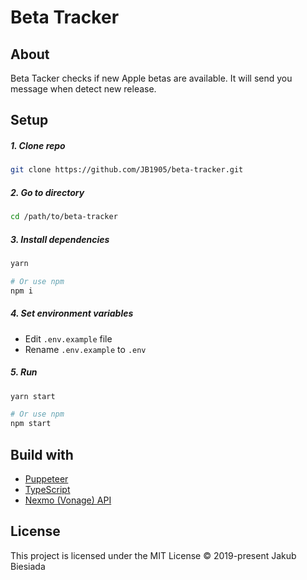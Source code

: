 # Beta Tracker

## About

Beta Tacker checks if new Apple betas are available. It will send you message when detect new release.

## Setup

##### 1. Clone repo

```sh
git clone https://github.com/JB1905/beta-tracker.git
```

##### 2. Go to directory

```sh
cd /path/to/beta-tracker
```

##### 3. Install dependencies

```sh
yarn

# Or use npm
npm i
```

##### 4. Set environment variables

- Edit `.env.example` file
- Rename `.env.example` to `.env`

##### 5. Run

```sh
yarn start

# Or use npm
npm start
```

## Build with

- [Puppeteer](https://pptr.dev/)
- [TypeScript](https://www.typescriptlang.org/)
- [Nexmo (Vonage) API](https://developer.nexmo.com/)

## License

This project is licensed under the MIT License © 2019-present Jakub Biesiada
